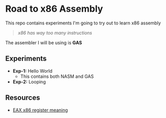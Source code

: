 # Road to x86 Assembly

This repo contains experiments I'm going to try out to learn x86 assembly

> *x86 has way too many instructions*

The assembler I will be using is **GAS**

## Experiments

- **Exp-1:** Hello World
  + This contains both NASM and GAS
- **Exp-2:** Looping

## Resources

- [EAX x86 register meaning](https://keleshev.com/eax-x86-register-meaning-and-history/)
